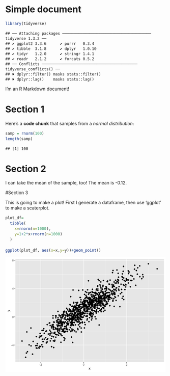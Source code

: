 Simple document
================

``` r
library(tidyverse)
```

    ## ── Attaching packages ─────────────────────────────────────── tidyverse 1.3.2 ──
    ## ✔ ggplot2 3.3.6      ✔ purrr   0.3.4 
    ## ✔ tibble  3.1.8      ✔ dplyr   1.0.10
    ## ✔ tidyr   1.2.0      ✔ stringr 1.4.1 
    ## ✔ readr   2.1.2      ✔ forcats 0.5.2 
    ## ── Conflicts ────────────────────────────────────────── tidyverse_conflicts() ──
    ## ✖ dplyr::filter() masks stats::filter()
    ## ✖ dplyr::lag()    masks stats::lag()

I’m an R Markdown document!

# Section 1

Here’s a **code chunk** that samples from a *normal distribution*:

``` r
samp = rnorm(100)
length(samp)
```

    ## [1] 100

# Section 2

I can take the mean of the sample, too! The mean is -0.12.

\#Section 3

This is going to make a plot! First I generate a dataframe, then use
‘ggplot’ to make a scaterplot.

``` r
plot_df=
  tibble(
    x=rnorm(n=1000),
    y=1+2*x+rnorm(n=1000)
  )

ggplot(plot_df, aes(x=x,y=y))+geom_point()
```

![](template_files/figure-gfm/unnamed-chunk-3-1.png)<!-- -->
